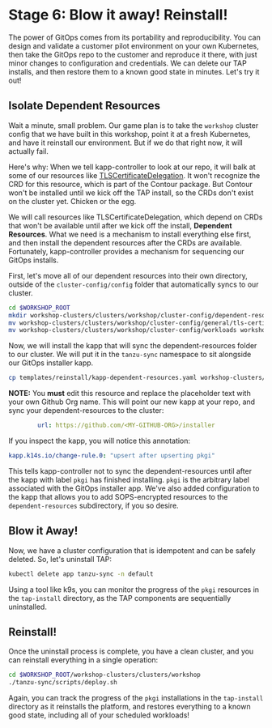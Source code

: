 # Stage 6: Blow it away! Reinstall!

The power of GitOps comes from its portability and reproducibility. You can design and validate a customer pilot environment on your own Kubernetes, then take the GitOps repo to the customer and reproduce it there, with just minor changes to configuration and credentials. We can delete our TAP installs, and then restore them to a known good state in minutes. Let's try it out!

## Isolate Dependent Resources

Wait a minute, small problem. Our game plan is to take the `workshop` cluster config that we have built in this workshop, point it at a fresh Kubernetes, and have it reinstall our environment. But if we do that right now, it will actually fail. 

Here's why: When we tell kapp-controller to look at our repo, it will balk at some of our resources like [TLSCertificateDelegation](templates/ingress/tls-certificate-delegation.yaml). It won't recognize the CRD for this resource, which is part of the Contour package. But Contour won't be installed until we kick off the TAP install, so the CRDs don't exist on the cluster yet. Chicken or the egg.

We will call resources like TLSCertificateDelegation, which depend on CRDs that won't be available until after we kick off the install, **Dependent Resources**. What we need is a mechanism to install everything else first, and then install the dependent resources after the CRDs are available. Fortunately, kapp-controller provides a mechanism for sequencing our GitOps installs.

First, let's move all of our dependent resources into their own directory, outside of the `cluster-config/config` folder that automatically syncs to our cluster.

```bash
cd $WORKSHOP_ROOT
mkdir workshop-clusters/clusters/workshop/cluster-config/dependent-resources
mv workshop-clusters/clusters/workshop/cluster-config/general/tls-certificate-delegation.yaml workshop-clusters/clusters/workshop/cluster-config/dependent-resources
mv workshop-clusters/clusters/workshop/cluster-config/workloads workshop-clusters/clusters/workshop/cluster-config/dependent-resources
```

Now, we will install the kapp that will sync the dependent-resources folder to our cluster. We will put it in the `tanzu-sync` namespace to sit alongside our GitOps installer kapp.

```bash
cp templates/reinstall/kapp-dependent-resources.yaml workshop-clusters/clusters/workshop/cluster-config/config/general
```

**NOTE:** You **must** edit this resource and replace the placeholder text with your own Github Org name. This will point our new kapp at your repo, and sync your dependent-resources to the cluster:

```yaml
        url: https://github.com/<MY-GITHUB-ORG>/installer
```

If you inspect the kapp, you will notice this annotation:
```yaml
kapp.k14s.io/change-rule.0: "upsert after upserting pkgi"
```

This tells kapp-controller not to sync the dependent-resources until after the kapp with label `pkgi` has finished installing. `pkgi` is the arbitrary label associated with the GitOps installer app. We've also added configuration to the kapp that allows you to add SOPS-encrypted resources to the `dependent-resources` subdirectory, if you so desire.

## Blow it Away!

Now, we have a cluster configuration that is idempotent and can be safely deleted. So, let's uninstall TAP:

```bash
kubectl delete app tanzu-sync -n default
```

Using a tool like k9s, you can monitor the progress of the `pkgi` resources in the `tap-install` directory, as the TAP components are sequentially uninstalled.

## Reinstall!

Once the uninstall process is complete, you have a clean cluster, and you can reinstall everything in a single operation:

```bash
cd $WORKSHOP_ROOT/workshop-clusters/clusters/workshop
./tanzu-sync/scripts/deploy.sh
```

Again, you can track the progress of the `pkgi` installations in the `tap-install` directory as it reinstalls the platform, and restores everything to a known good state, including all of your scheduled workloads!
